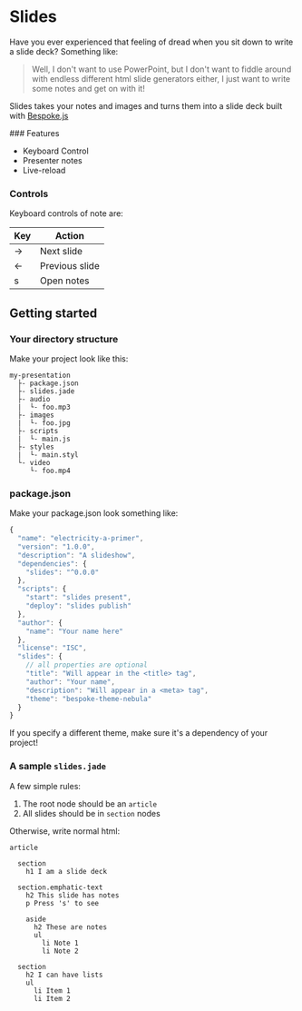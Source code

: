 # Slides

Have you ever experienced that feeling of dread when you sit down to write a slide deck?  Something like:

> Well, I don't want to use PowerPoint, but I don't want to fiddle around with endless different html slide generators either, I just want to write some notes and get on with it!

Slides takes your notes and images and turns them into a slide deck built with [Bespoke.js](http://markdalgleish.com/projects/bespoke.js)

### Features

 * Keyboard Control
 * Presenter notes
 * Live-reload

### Controls

Keyboard controls of note are:

| Key    | Action         |
| ------ |----------------|
| &rarr; | Next slide     |
| &larr; | Previous slide |
| s      | Open notes     |

## Getting started

### Your directory structure

Make your project look like this:

```
my-presentation
  ├- package.json
  ├- slides.jade
  ├- audio
  |  └- foo.mp3
  ├- images
  |  └- foo.jpg
  ├- scripts
  |  └- main.js
  ├- styles
  |  └- main.styl
  └- video
     └- foo.mp4
```

### package.json

Make your package.json look something like:

```javascript
{
  "name": "electricity-a-primer",
  "version": "1.0.0",
  "description": "A slideshow",
  "dependencies": {
    "slides": "^0.0.0"
  },
  "scripts": {
    "start": "slides present",
    "deploy": "slides publish"
  },
  "author": {
    "name": "Your name here"
  },
  "license": "ISC",
  "slides": {
    // all properties are optional
    "title": "Will appear in the <title> tag",
    "author": "Your name",
    "description": "Will appear in a <meta> tag",
    "theme": "bespoke-theme-nebula"
  }
}
```

If you specify a different theme, make sure it's a dependency of your project!

### A sample `slides.jade`

A few simple rules:

1. The root node should be an `article`
2. All slides should be in `section` nodes

Otherwise, write normal html:

```jade
article

  section
    h1 I am a slide deck

  section.emphatic-text
    h2 This slide has notes
    p Press 's' to see

    aside
      h2 These are notes
      ul
        li Note 1
        li Note 2

  section
    h2 I can have lists
    ul
      li Item 1
      li Item 2
```
